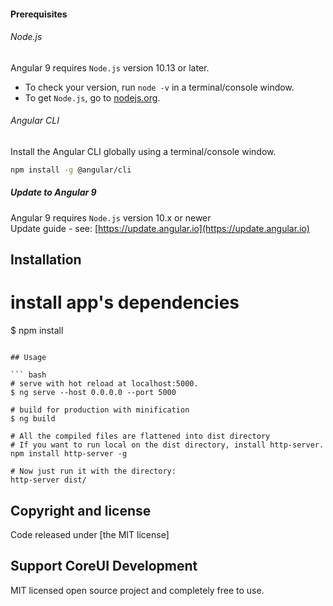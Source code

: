 
#### Prerequisites

###### Node.js
Angular 9 requires `Node.js` version 10.13 or later.

- To check your version, run `node -v` in a terminal/console window.
- To get `Node.js`, go to [nodejs.org](https://nodejs.org/).

###### Angular CLI
Install the Angular CLI globally using a terminal/console window.
```bash
npm install -g @angular/cli
```

##### Update to Angular 9
Angular 9 requires `Node.js` version 10.x or newer    
Update guide - see: [https://update.angular.io](https://update.angular.io)

## Installation

# install app's dependencies
$ npm install
```
 
## Usage

``` bash
# serve with hot reload at localhost:5000.
$ ng serve --host 0.0.0.0 --port 5000

# build for production with minification
$ ng build

# All the compiled files are flattened into dist directory
# If you want to run local on the dist directory, install http-server.
npm install http-server -g

# Now just run it with the directory:
http-server dist/

```

## Copyright and license
Code released under [the MIT license]

## Support CoreUI Development

MIT licensed open source project and completely free to use. 